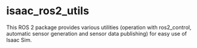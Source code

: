 # isaac_ros2_utils
This ROS 2 package provides various utilities (operation with ros2_control, automatic sensor generation and sensor data publishing) for easy use of Isaac Sim. 
